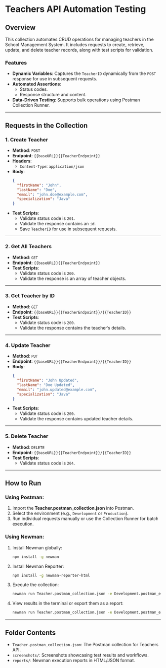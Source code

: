 # Teachers API Automation Testing

## Overview

This collection automates CRUD operations for managing teachers in the School Management System. It includes requests to create, retrieve, update, and delete teacher records, along with test scripts for validation.

### Features

- **Dynamic Variables**: Captures the `TeacherID` dynamically from the `POST` response for use in subsequent requests.
- **Automated Assertions**:
  - Status codes.
  - Response structure and content.
- **Data-Driven Testing**: Supports bulk operations using Postman Collection Runner.

---

## Requests in the Collection

### 1. **Create Teacher**

- **Method**: `POST`
- **Endpoint**: `{{baseURL}}{{TeacherEndpoint}}`
- **Headers**:
  - `Content-Type`: `application/json`
- **Body**:
  ```json
  {
    "firstName": "John",
    "lastName": "Doe",
    "email": "john.doe@example.com",
    "specialization": "Java"
  }
  ```
- **Test Scripts**:
  - Validate status code is `201`.
  - Validate the response contains an `id`.
  - Save `TeacherID` for use in subsequent requests.

---

### 2. **Get All Teachers**

- **Method**: `GET`
- **Endpoint**: `{{baseURL}}{{TeacherEndpoint}}`
- **Test Scripts**:
  - Validate status code is `200`.
  - Validate the response is an array of teacher objects.

---

### 3. **Get Teacher by ID**

- **Method**: `GET`
- **Endpoint**: `{{baseURL}}{{TeacherEndpoint}}/{{TeacherID}}`
- **Test Scripts**:
  - Validate status code is `200`.
  - Validate the response contains the teacher’s details.

---

### 4. **Update Teacher**

- **Method**: `PUT`
- **Endpoint**: `{{baseURL}}{{TeacherEndpoint}}/{{TeacherID}}`
- **Body**:
  ```json
  {
    "firstName": "John Updated",
    "lastName": "Doe Updated",
    "email": "john.updated@example.com",
    "specialization": "Java"
  }
  ```
- **Test Scripts**:
  - Validate status code is `200`.
  - Validate the response contains updated teacher details.

---

### 5. **Delete Teacher**

- **Method**: `DELETE`
- **Endpoint**: `{{baseURL}}{{TeacherEndpoint}}/{{TeacherID}}`
- **Test Scripts**:
  - Validate status code is `204`.

---

## How to Run

### Using Postman:

1. Import the **Teacher.postman_collection.json** into Postman.
2. Select the environment (e.g., `Development` or `Production`).
3. Run individual requests manually or use the Collection Runner for batch execution.

### Using Newman:

1. Install Newman globally:
   ```bash
   npm install -g newman
   ```
2. Install Newman Reporter:
   ```bash
   npm install -g newman-reporter-html
   ```
3. Execute the collection:
   ```bash
   newman run Teacher.postman_collection.json -e Development.postman_environment.json -g workspace.postman_globals.json
   ```
4. View results in the terminal or export them as a report:
   ```bash
   newman run Teacher.postman_collection.json -e Development.postman_environment.json -g workspace.postman_globals.json -r html
   ```

---

## Folder Contents

- `Teacher.postman_collection.json`: The Postman collection for Teachers API.
- `screenshots/`: Screenshots showcasing test results and workflows.
- `reports/`: Newman execution reports in HTML/JSON format.
